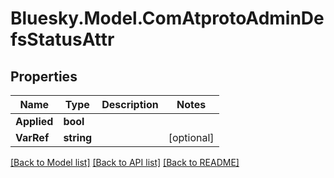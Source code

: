 # Bluesky.Model.ComAtprotoAdminDefsStatusAttr

## Properties

Name | Type | Description | Notes
------------ | ------------- | ------------- | -------------
**Applied** | **bool** |  | 
**VarRef** | **string** |  | [optional] 

[[Back to Model list]](../README.md#documentation-for-models) [[Back to API list]](../README.md#documentation-for-api-endpoints) [[Back to README]](../README.md)

